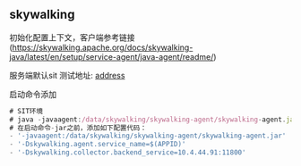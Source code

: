 ## skywalking 

初始化配置上下文，客户端参考链接 (https://skywalking.apache.org/docs/skywalking-java/latest/en/setup/service-agent/java-agent/readme/)

服务端默认sit 测试地址: [address](10.4.44.91:11800)

启动命令添加
```javascript
# SIT环境
# java -javaagent:/data/skywalking/skywalking-agent/skywalking-agent.jar -Dskywalking.agent.service_name=dolphin -jar Main.java
# 在启动命令-jar之前，添加如下配置代码：
- '-javaagent:/data/skywalking/skywalking-agent/skywalking-agent.jar'
- '-Dskywalking.agent.service_name=$(APPID)'
- '-Dskywalking.collector.backend_service=10.4.44.91:11800'
```